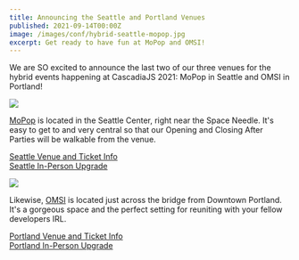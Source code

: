 ```yaml
---
title: Announcing the Seattle and Portland Venues
published: 2021-09-14T00:00Z
image: /images/conf/hybrid-seattle-mopop.jpg
excerpt: Get ready to have fun at MoPop and OMSI!
---
```

We are SO excited to announce the last two of our three venues for the hybrid events happening at CascadiaJS 2021: MoPop in Seattle and OMSI in Portland!

![](/images/conf/hybrid-seattle-mopop.jpg)

[MoPop](https://www.mopop.org/) is located in the Seattle Center, right near the Space Needle. It's easy to get to and very central so that our Opening and Closing After Parties will be walkable from the venue. 

<p>
    <div class="cta"><a href="/conf/seattle" title="Seattle tickets page">Seattle Venue and Ticket Info</a></div>
    <div class="cta secondary"><a href="https://ti.to/event-loop/cascadiajs-2021/with/ocoqz2cqwbq" title="Seattle ticket upgrade">Seattle In-Person Upgrade</a></div>
</p>

![](/images/conf/hybrid-portland-omsi.jpg)

Likewise, [OMSI](https://omsi.edu/) is located just across the bridge from Downtown Portland. It's a gorgeous space and the perfect setting for reuniting with your fellow developers IRL.

<p>
    <div class="cta"><a href="/conf/portland" title="Portland tickets page">Portland Venue and Ticket Info</a></div>
    <div class="cta secondary"><a href="https://ti.to/event-loop/cascadiajs-2021/with/wntqklq-kk" title="Portland ticket upgrade">Portland In-Person Upgrade</a></div>
</p>